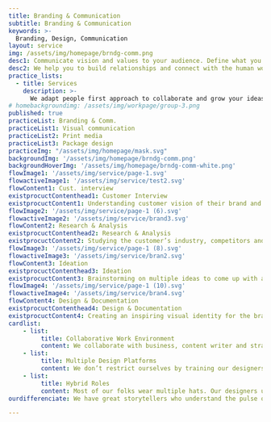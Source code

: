 ```yaml
---
title: Branding & Communication
subtitle: Branding & Communication
keywords: >-
  Branding, Design, Communication
layout: service
img: /assets/img/homepage/brndg-comm.png
desc1: Communicate vision and values to your audience. Define what you stand for and share with the outside world your thoughts by making an identity of yourself.
desc2: We help you to build relationships and connect with the human world through our strong storytelling and visual branding expertise. We deep-dive into your organizational cultural and use our creativity to build a strong brand value for you.
practice_lists:
  - title: Services
    description: >-
      We adapt people first approach to collaborate and grow your ideas into human centered products or services.
# homebackgroundimg: /assets/img/workpage/group-3.png
published: true
practiceList: Branding & Comm.
practiceList1: Visual communication
practiceList2: Print media
practiceList3: Package design
practiceImg: "/assets/img/homepage/mask.svg"
backgroundImg: '/assets/img/homepage/brndg-comm.png'
backgroundHoverImg: '/assets/img/homepage/brndg-comm-white.png'
flowImage1: '/assets/img/service/page-1.svg'
flowactiveImage1: '/assets/img/service/test2.svg'
flowContent1: Cust. interview
existprocuctContenthead1: Customer Interview
existprocuctContent1: Understanding customer vision of their brand and how they want to communicate to their end user
flowImage2: '/assets/img/service/page-1 (6).svg'
flowactiveImage2: '/assets/img/service/brand3.svg'
flowContent2: Research & Analysis
existprocuctContenthead2: Research & Analysis
existprocuctContent2: Studying the customer’s industry, competitors and audience to bring out the brand voice and brand positioning
flowImage3: '/assets/img/service/page-1 (8).svg'
flowactiveImage3: '/assets/img/service/bran2.svg'
flowContent3: Ideation
existprocuctContenthead3: Ideation
existprocuctContent3: Brainstorming on multiple ideas to come up with a brand strategy which showcases the brand in the best way possible and to the right audience
flowImage4: '/assets/img/service/page-1 (10).svg'
flowactiveImage4: '/assets/img/service/bran4.svg'
flowContent4: Design & Documentation
existprocuctContenthead4: Design & Documentation
existprocuctContent4: Creating an inspiring visual identity for the brand which captures its voice and leaves a everlasting impression on their customer’s mind
cardlist: 
    - list:
         title: Collaborative Work Environment 
         content: We collaborate with business, content writer and strategists to understand your brand better and visually recite your brand story
    - list:
         title: Multiple Design Platforms 
         content: We don’t restrict ourselves by training our designers to become expert in different disciplines of design
    - list:
         title: Hybrid Roles 
         content: Most of our folks wear multiple hats. Our designers understand different stakeholders constraints to achieve the business goals
ourdifferenciate: We have great storytellers who understand the pulse of your end customers. They narrate your brand story with clear emphasis on your organization vision, values and voice.

---
```

